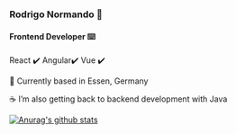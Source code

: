### Rodrigo Normando 🤖

#### **Frontend Developer**  ⌨️



React ✔️
Angular✔️
Vue ✔️



🔭 Currently based in Essen, Germany

☕️ I’m also getting back to backend development with Java

[![Anurag's github stats](https://github-readme-stats.vercel.app/api?username=rodnorm&count_private=true&show_icons=true&theme=radical&hide=contribs,prs)](https://github.com/anuraghazra/github-readme-stats)






